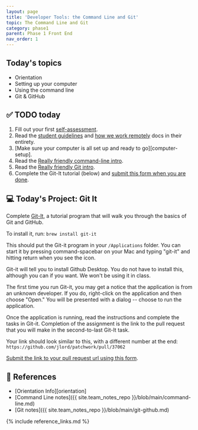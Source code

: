 ```yaml
---
layout: page
title: 'Developer Tools: the Command Line and Git'
topic: The Command Line and Git
category: phase1
parent: Phase 1 Front End
nav_order: 1
---
```


## Today's topics

- Orientation
- Setting up your computer
- Using the command line
- Git & GitHub

## ✅ TODO today

1. Fill out your first [self-assessment](https://classroom.momentumlearn.com).
2. Read the [student guidelines](https://github.com/momentumlearn/student-resources/blob/main/articles/student-guidelines.md) and [how we work remotely](https://github.com/momentumlearn/student-resources/blob/master/articles/working-remotely.md) docs in their entirety.
3. [Make sure your computer is all set up and ready to go][computer-setup].
4. Read the [Really friendly command-line intro](https://drive.google.com/open?id=1E4ALJrjclTYE4C6lwIV517-SOXiZ-Dqb).
5. Read the [Really friendly Git intro](https://drive.google.com/open?id=125rubyTQpBwmpi6I_UzUWfT1aXeHmy5n).
6. Complete the Git-It tutorial (below) and [submit this form when you are done](https://forms.gle/jvQjs85BJ19JS1cWA).

## 💻 Today's Project: Git It

Complete [Git-It](https://github.com/jlord/git-it-electron), a tutorial program that will walk you through the basics of Git and GitHub.

To install it, run:
`brew install git-it`

This should put the Git-it program in your `/Applications` folder. You can start it by pressing command-spacebar on your Mac and typing "git-it" and hitting return when you see the icon.

Git-it will tell you to install Github Desktop. You do not have to install this, although you can if you want. We won't be using it in class.

The first time you run Git-it, you may get a notice that the application is from an unknown developer. If you do, right-click on the application and then choose "Open." You will be presented with a dialog -- choose to run the application.

Once the application is running, read the instructions and complete the tasks in Git-it. Completion of the assignment is the link to the pull request that you will make in the second-to-last Git-It task.

Your link should look similar to this, with a different number at the end: `https://github.com/jlord/patchwork/pull/37062`

[Submit the link to your pull request url using this form](https://forms.gle/hKL37abHZ7TEoyWT6).

## 🔖 References

- [Orientation Info][orientation]
- [Command Line notes]({{ site.team_notes_repo }}/blob/main/command-line.md)
- [Git notes]({{ site.team_notes_repo }}/blob/main/git-github.md)

{% include reference_links.md %}
